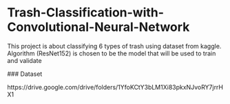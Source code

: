 # Trash-Classification-with-Convolutional-Neural-Network

<p>This project is about classifying 6 types of trash using dataset from kaggle. Algorithm (ResNet152) is chosen to be the model that will be used to train and validate</p> 
### Dataset
<p>https://drive.google.com/drive/folders/1YfoKCtY3bLM1Xi83pkxNJvoRY7jrrHX1</p>
